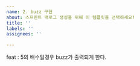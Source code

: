 ```yaml
---
name: 2. buzz 구현
about: 스프린트 백로그 생성을 위해 이 템플릿을 선택하세요!
title: ''
labels: ''
assignees: ''

---
```


feat : 5의 배수일경우 buzz가 출력되게 한다.
